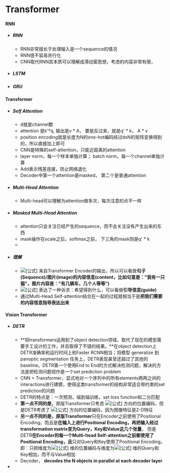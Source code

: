 # Transformer

#### RNN

+ ##### RNN

  + RNN非常擅长于处理输入是一个sequence的情况
  + RNN很不容易并行化
  + CNN取代RNN其本质可以理解成滑动窗思想，考虑的内容非常有限，

+ ##### LSTM

+ ##### GRU

#### Transformer

+ ##### Self Attention

  + d就是channel数
  + attention 是k'*q, 输出是v * A， 要是反过来，就是q' * k， A * v
  + position encoding就是长度为N的one-hot编码经过dxN的矩阵变换得到的，所以直接加上即可
  + CNN是特殊的self-attention，只能近距离的attention
  + layer norm，每一个样本单独计算； batch norm，每一个channel单独计算
  + Add表示残差连接，防止网络退化
  + Decoder中第一个attention是masked， 第二个是普通attention

+ ##### Multi-Head Attention

  + Multi-head可以理解为attention做多次，每次注意的点不一样

+ ##### Masked Multi-Head Attention

  + attention只会关注已经产生的sequence，而不会关注没有产生出来的东西
  + mask操作在scale之后，softmax之前， 下三角的mask则是q' * k
  + 

+ ##### 理解

  + ![[公式]](https://www.zhihu.com/equation?tex=%5Ctext%7BKey%2C+Value%7D) 来自Transformer Encoder的输出，所以可以看做**句子(Sequence)/图片(image)**的**内容信息(content，比如句意是："我有一只猫"，图片内容是："有几辆车，几个人等等")**
  + ![[公式]](https://www.zhihu.com/equation?tex=%5Ctext%7BQuery%7D) 表达了一种诉求：希望得到什么，可以看做**引导信息(guide)**
  + 通过Multi-Head Self-attention结合在一起的过程就相当于是**把我们需要的内容信息指导表达出来**

#### Vision Transformer

+ ##### DETR

  + **将transformers运用到了object detection领域，取代了现在的模型需要手工设计的工作，并且取得了不错的结果。**在object detection上DETR准确率和运行时间上和Faster RCNN相当；将模型 generalize 到 panoptic segmentation 任务上，DETR表现甚至还超过了其他的baseline。DETR第一个使用End to End的方式解决检测问题，解决的方法是把检测问题视作是一个set prediction problem
  + CNN + Transformer，显式地对一个序列中的所有elements两两之间的interactions进行建模，使得这类transformer的结构非常适合带约束的set prediction的问题
  +  DETR的特点是：一次预测，端到端训练，set loss function和二分匹配
  + **第一点不同的是**，原版Transformer只考虑 ![[公式]](https://www.zhihu.com/equation?tex=x) 方向的位置编码，但是DETR考虑了 ![[公式]](https://www.zhihu.com/equation?tex=xy) 方向的位置编码，因为图像特征是2-D特征
  + **另一点不同的是，原版Transformer**只在Encoder之前使用了Positional Encoding，而且是**在输入上进行Positional Encoding，再把输入经过transformation matrix变为Query，Key和Value这几个张量**， 但是DETR**在Encoder的每一个Multi-head Self-attention之前都使用了Positional Encoding，且**只对Query和Key使用了Positional Encoding，即：只把维度为![[公式]](https://www.zhihu.com/equation?tex=%28HW%2CB%2C256%29) 维的位置编码与维度为![[公式]](https://www.zhihu.com/equation?tex=%28HW%2CB%2C256%29) 维的Query和Key相加，而不与Value相加
  + Decoder， **decodes the N objects in parallel at each decoder layer**

+ 



